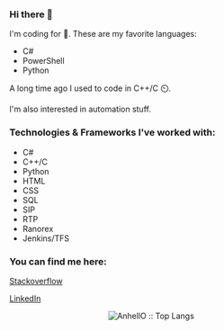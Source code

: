### Hi there 👋

I'm coding for 🍔. These are my favorite languages:

- C#
- PowerShell
- Python

A long time ago I used to code in C++/C ⏲️.

I'm also interested in automation stuff.


### Technologies & Frameworks I've worked with:

- C#
- C++/C
- Python
- HTML
- CSS
- SQL
- SIP
- RTP
- Ranorex
- Jenkins/TFS

### You can find me here:

[Stackoverflow](https://stackoverflow.com/users/6270170/moerwald)

[LinkedIn](https://www.linkedin.com/in/andreas-mewald/)


<p align="center"><img src="https://github-readme-stats.vercel.app/api/top-langs/?username=moerwald&langs_count=10&theme=tokyonight&layout=compact" alt="AnhellO :: Top Langs" /></p>

<!--
**moerwald/moerwald** is a ✨ _special_ ✨ repository because its `README.md` (this file) appears on your GitHub profile.

Here are some ideas to get you started:

- 🔭 I’m currently working on ...
- 🌱 I’m currently learning ...
- 👯 I’m looking to collaborate on ...
- 🤔 I’m looking for help with ...
- 💬 Ask me about ...
- 📫 How to reach me: ...
- 😄 Pronouns: ...
- ⚡ Fun fact: ...
-->
